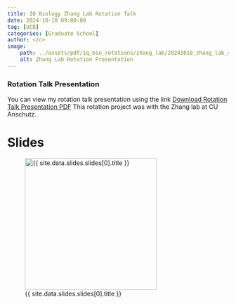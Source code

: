 ```yaml
---
title: IQ Biology Zhang Lab Rotation Talk
date: 2024-10-18 09:00:00
tag: [UCB]
categories: [Graduate School]
author: <zc>    
image: 
    path: ../assets/pdf/iq_bio_rotations/zhang_lab/20241018_zhang_lab_rotation_presentation.png
    alt: Zhang Lab Rotation Presentation
---
```


### Rotation Talk Presentation

You can view my rotation talk presentation using the link [Download Rotation Talk Presentation PDF](../assets/pdf/iq_bio_rotations/zhang_lab/20241018_zhang_lab_rotation_presentation.pdf)
This rotation project was with the Zhang lab at CU Anschutz. 

<h1>Slides</h1>
<div>
    <figure>
        <a href=
            {% if site.data.slides.slides[0].url contains "://" %}
              "{{ site.data.slides.slides[0].url }}"
            {% else %}
              "{{ site.data.slides.slides[0].url | relative_url }}"
            {% endif %}
            title="{{ site.data.slides.slides[0].title }}"
        >
        <img class="thumb" width="300" src=
          {% if site.data.slides.slides[0].image_path contains "://" %}
            "{{ site.data.slides.slides[0].image_path }}"
          {% else %}
            "{{ site.data.slides.slides[0].image_path | relative_url }}"
          {% endif %}
          alt="{{ site.data.slides.slides[0].title }}">
        </a>
        <figcaption>
        {{ site.data.slides.slides[0].title }}
        </figcaption>
    </figure>
</div>

